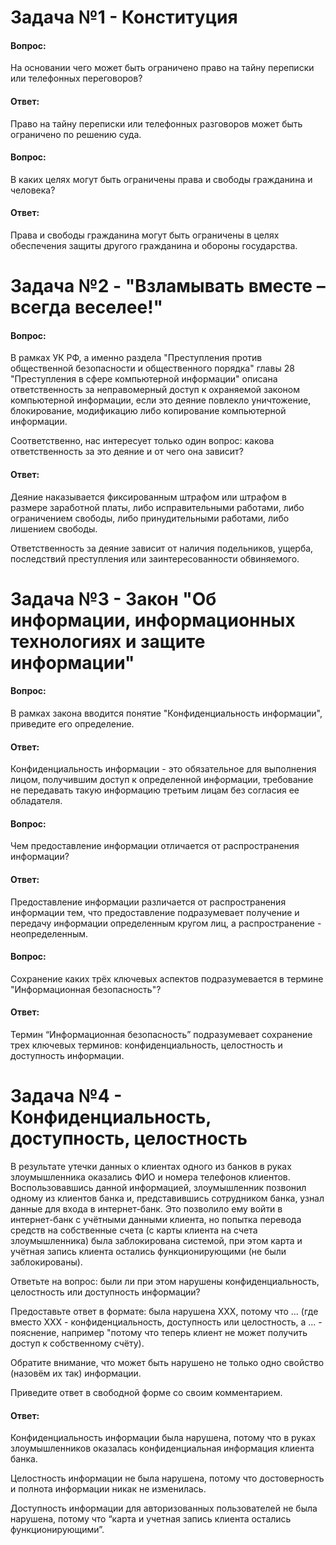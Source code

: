 # Задача №1 - Конституция
#### Вопроc:
На основании чего может быть ограничено право на тайну переписки или телефонных переговоров?
#### Ответ:

Право на тайну переписки или телефонных разговоров может быть ограничено по решению суда.
#### Вопроc:
В каких целях могут быть ограничены права и свободы гражданина и человека?
#### Ответ:
Права и свободы гражданина могут быть ограничены в целях обеспечения защиты другого гражданина и обороны государства.
#
# Задача №2 - "Взламывать вместе – всегда веселее!"
#### Вопроc:
В рамках УК РФ, а именно раздела "Преступления против общественной безопасности и общественного порядка" главы 28 "Преступления в сфере компьютерной информации" описана ответственность за неправомерный доступ к охраняемой законом компьютерной информации, если это деяние повлекло уничтожение, блокирование, модификацию либо копирование компьютерной информации.

Соответственно, нас интересует только один вопрос: какова ответственность за это деяние и от чего она зависит?
#### Ответ:
Деяние наказывается фиксированным штрафом или штрафом в размере заработной платы, либо исправительными работами, либо ограничением свободы, либо принудительными работами, либо лишением свободы.

Ответственность за деяние зависит от наличия подельников, ущерба, последствий преступления или заинтересованности обвиняемого.

# Задача №3 - Закон "Об информации, информационных технологиях и защите информации"

#### Вопроc:
В рамках закона вводится понятие "Конфиденциальность информации", приведите его определение.
#### Ответ:
Конфиденциальность информации - это обязательное для выполнения лицом, получившим доступ к определенной информации, требование не передавать такую информацию третьим лицам без согласия ее обладателя.

#### Вопроc:
Чем предоставление информации отличается от распространения информации?
#### Ответ:
Предоставление информации различается от распространения информации тем, что предоставление подразумевает получение и передачу информации определенным кругом лиц, а распространение - неопределенным.

#### Вопроc:
Сохранение каких трёх ключевых аспектов подразумевается в термине "Информационная безопасность"?
#### Ответ:
Термин “Информационная безопасность” подразумевает сохранение трех ключевых терминов: конфиденциальность, целостность и доступность информации. 

# Задача №4 - Конфиденциальность, доступность, целостность

В результате утечки данных о клиентах одного из банков в руках злоумышленника оказались ФИО и номера телефонов клиентов. Воспользовавшись данной информацией, злоумышленник позвонил одному из клиентов банка и, представившись сотрудником банка, узнал данные для входа в интернет-банк. Это позволило ему войти в интернет-банк с учётными данными клиента, но попытка перевода средств на собственные счета (с карты клиента на счета злоумышленника) была заблокирована системой, при этом карта и учётная запись клиента остались функционирующими (не были заблокированы).

Ответьте на вопрос: были ли при этом нарушены конфиденциальность, целостность или доступность информации?

Предоставьте ответ в формате: была нарушена XXX, потому что ... (где вместо XXX - конфиденциальность, доступность или целостность, а ... - пояснение, например "потому что теперь клиент не может получить доступ к собственному счёту).

Обратите внимание, что может быть нарушено не только одно свойство (назовём их так) информации.

Приведите ответ в свободной форме со своим комментарием.
#### Ответ:
Конфиденциальность информации была нарушена, потому что в руках злоумышленников оказалась конфиденциальная информация клиента банка.

Целостность информации не была нарушена, потому что достоверность и полнота информации никак не изменилась.

Доступность информации для авторизованных пользователей не была нарушена, потому что “карта и учетная запись клиента остались функционирующими”.
